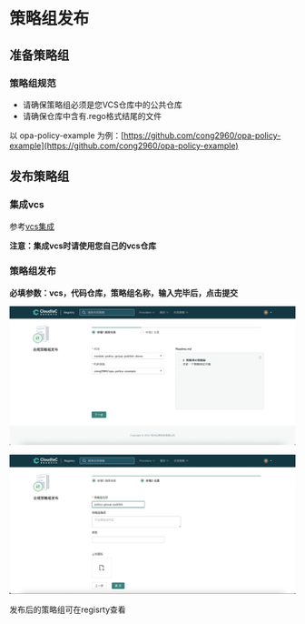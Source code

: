 # 策略组发布

## 准备策略组

### 策略组规范

- 请确保策略组必须是您VCS仓库中的公共仓库
- 请确保仓库中含有.rego格式结尾的文件

以 opa-policy-example 为例：[https://github.com/cong2960/opa-policy-example](https://github.com/cong2960/opa-policy-example)

## 发布策略组

### 集成vcs

参考[vcs集成](../cases/create-vcs.md)

**注意：集成vcs时请使用您自己的vcs仓库**

### 策略组发布

**必填参数：vcs，代码仓库，策略组名称，输入完毕后，点击提交**

![img](../images/registry-policy-group-publish1.png)

![img](../images/registry-policy-group-publish2.png)

发布后的策略组可在regisrty查看